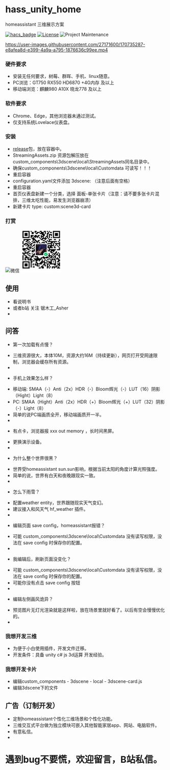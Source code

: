 # hass_unity_home
homeassistant 三维展示方案

[![hacs_badge](https://img.shields.io/badge/HACS-Default-orange.svg?style=for-the-badge)](https://github.com/hacs/integration)
[![License][license-shield]](LICENSE.md)
![Project Maintenance][maintenance-shield]

https://user-images.githubusercontent.com/27171600/170735287-e8afea8d-e399-4a9a-a795-1876636c99ee.mp4
### 硬件要求
+ 安装无任何要求，树莓、群晖、手机、linux随意。
+ PC浏览：GT750   RX550   HD6870  +4G内存 及以上
+ 移动端浏览：麒麟980 A10X 晓龙778  及以上

### 软件要求
+ Chrome、Edge，其他浏览器未通过测试。
+ 仅支持系统Lovelace仪表盘。
### 安装
+ [release](https://github.com/FrostZhang/hass_unity_home/releases)包，放在容器中。
+ StreamingAssets.zip 资源包解压放在custom_components\3dscene\local\StreamingAssets同名目录中。
+ 确保custom_components\3dscene\local\Customdata 可读写！！！
+ 重启容器
+ configuration.yaml文件添加 3dscene: （注意后面有空格）
+ 重启容器
+ 首页仪表盘新建一个分类，选择 面板-单张卡片（注意：请不要多张卡片混排，三维太吃性能，易发生浏览器崩溃）
+ 新建卡片 type: custom:scene3d-card

### 打赏
<img src="http://cdn.asherlink.top/wxskm.jpg" width="128"  alt="微信"/> ![wx](/Other/wxskm.jpg)

## 使用
+ 看说明书
+ 或者b站 关注 锯木工_Asher 
+ 
## 问答
+ 第一次加载有点慢？
- 三维资源很大，本体10M，资源大约16M（持续更新），网页打开受网速限制，浏览器会缓存所有资源。
-
+ 手机上效果怎么样？
- 移动端: SMAA（-）Anti（2x）HDR（-）Bloom辉光（-）LUT（16）阴影（Hight）Light（8）
- PC: SMAA（Hight）Anti（2x）HDR（+）Bloom辉光（+）LUT（32）阴影（-）Light（8）
- 简单的说PC端画质全开，移动端画质开一半。
-
+ 有点卡，浏览器报 xxx out memory ，长时间黑屏。
- 更换演示设备。
-
+ 为什么整个世界很黑？
- 世界受homeassistant sun.sun影响，根据当前太阳的角度计算光照强度。
- 简单的说，世界有白天和夜晚跟现实一致。
-
+ 怎么下雨雪？
- 配置weather entity，世界跟随现实天气变幻。
- 建议接入和风天气 hf_weather 插件。
-
+ 编辑页面 save config，homeassistant报错？
- 可能 custom_components\3dscene\local\Customdata 没有读写权限，没法在 save config 时保存你的配置。
-
+ 我编辑后，刷新页面没变化？
- 可能 custom_components\3dscene\local\Customdata 没有读写权限，没法在 save config 时保存你的配置。
- 可能你没有点击 save config 按钮
-
+ 编辑左侧画风诡异？
- 预览图片无灯光渲染就是这样啦，放在场景里就好看了。以后有空会慢慢优化的。
-
### 我想开发三维
+ 为便于小白使用插件，开发文件迁移。
+ 开发条件：具备 unity c# js 3d运算 开发经验。

### 我想开发卡片
+ 编辑custom_components - 3dscene - local - 3dscene-card.js
+ 编辑3dscene下的文件

## 广告（订制开发）
+ 定制homeassistant个性化三维场景和个性化功能。
+ 三维交互式平台做为独立模块可嵌入其他智能家居app、网站、电脑软件。
+ 有意私信。
+ 
# 遇到bug不要慌，欢迎留言，B站私信。

[license-shield]: https://img.shields.io/github/license/custom-cards/restriction-card.svg?style=for-the-badge
[maintenance-shield]: https://img.shields.io/badge/maintainer-Ian%20Richardson%20%40iantrich-blue.svg?style=for-the-badge
